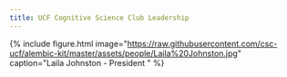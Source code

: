 ```yaml
---
title: UCF Cognitive Science Club Leadership
---
```


{% include figure.html image="https://raw.githubusercontent.com/csc-ucf/alembic-kit/master/assets/people/Laila%20Johnston.jpg" caption="Laila Johnston - President " %}

